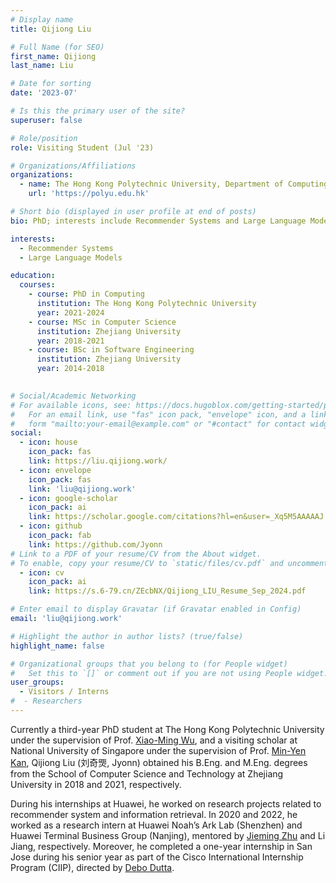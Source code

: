 ```yaml
---
# Display name
title: Qijiong Liu

# Full Name (for SEO)
first_name: Qijiong
last_name: Liu

# Date for sorting
date: '2023-07'

# Is this the primary user of the site?
superuser: false

# Role/position
role: Visiting Student (Jul '23)

# Organizations/Affiliations
organizations:
  - name: The Hong Kong Polytechnic University, Department of Computing
    url: 'https://polyu.edu.hk'

# Short bio (displayed in user profile at end of posts)
bio: PhD; interests include Recommender Systems and Large Language Models.

interests:
  - Recommender Systems
  - Large Language Models

education:
  courses:
    - course: PhD in Computing
      institution: The Hong Kong Polytechnic University
      year: 2021-2024
    - course: MSc in Computer Science
      institution: Zhejiang University
      year: 2018-2021
    - course: BSc in Software Engineering
      institution: Zhejiang University
      year: 2014-2018
    

# Social/Academic Networking
# For available icons, see: https://docs.hugoblox.com/getting-started/page-builder/#icons
#   For an email link, use "fas" icon pack, "envelope" icon, and a link in the
#   form "mailto:your-email@example.com" or "#contact" for contact widget.
social:
  - icon: house
    icon_pack: fas
    link: https://liu.qijiong.work/
  - icon: envelope
    icon_pack: fas
    link: 'liu@qijiong.work'
  - icon: google-scholar
    icon_pack: ai
    link: https://scholar.google.com/citations?hl=en&user=_Xq5M5AAAAAJ
  - icon: github
    icon_pack: fab
    link: https://github.com/Jyonn
# Link to a PDF of your resume/CV from the About widget.
# To enable, copy your resume/CV to `static/files/cv.pdf` and uncomment the lines below.
  - icon: cv
    icon_pack: ai
    link: https://s.6-79.cn/ZEcbNX/Qijiong_LIU_Resume_Sep_2024.pdf

# Enter email to display Gravatar (if Gravatar enabled in Config)
email: 'liu@qijiong.work'

# Highlight the author in author lists? (true/false)
highlight_name: false

# Organizational groups that you belong to (for People widget)
#   Set this to `[]` or comment out if you are not using People widget.
user_groups:
  - Visitors / Interns
#  - Researchers
---
```


Currently a third-year PhD student at The Hong Kong Polytechnic University under the supervision of Prof. [Xiao-Ming Wu](https://www4.comp.polyu.edu.hk/~csmxwu/), and a visiting scholar at National University of Singapore under the supervision of Prof. [Min-Yen Kan](https://www.comp.nus.edu.sg/~kanmy/), Qijiong Liu (刘奇煚, Jyonn) obtained his B.Eng. and M.Eng. degrees from the School of Computer Science and Technology at Zhejiang University in 2018 and 2021, respectively.

During his internships at Huawei, he worked on research projects related to recommender system and information retrieval. In 2020 and 2022, he worked as a research intern at Huawei Noah’s Ark Lab (Shenzhen) and Huawei Terminal Business Group (Nanjing), mentored by [Jieming Zhu](https://jiemingzhu.github.io/) and Li Jiang, respectively. Moreover, he completed a one-year internship in San Jose during his senior year as part of the Cisco International Internship Program (CIIP), directed by [Debo Dutta](https://www.linkedin.com/in/dedutta/).
